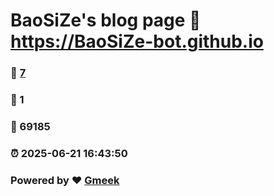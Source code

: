 # BaoSiZe's blog page :link: https://BaoSiZe-bot.github.io 
### :page_facing_up: [7](https://BaoSiZe-bot.github.io/tag.html) 
### :speech_balloon: 1 
### :hibiscus: 69185 
### :alarm_clock: 2025-06-21 16:43:50 
### Powered by :heart: [Gmeek](https://github.com/Meekdai/Gmeek)
